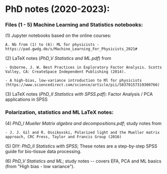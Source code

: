 # PhD notes (2020-2023): 

### Files (1 - 5) Machine Learning and Statistics notebooks:

(1) Jupyter notebooks based on the online courses: 
    
    A. Nb from (1) to (6): ML for physicists - https://pad.gwdg.de/s/Machine_Learning_For_Physicists_2021#

(2) LaTeX notes (*PhD_V Statistics and ML.pdf*) from 

    - Osborne, J. W. Best Practices in Exploratory Factor Analysis. Scotts Valley, CA: CreateSpace Independent Publishing (2014).
    
    - A high-bias, low-variance introduction to Ml for physicists (https://www.sciencedirect.com/science/article/pii/S0370157319300766)

(3) LaTeX notes (*PhD_II Statistics with SPSS.pdf*): Factor Analysis / PCA applications in SPSS
    
### Polarization, statistics and ML LaTeX notes:

(4) *PhD_I Mueller Matrix algebra and decompositions.pdf*; study notes from 
   
    - J. J. Gil and R. Ossikovski, Polarized light and the Mueller matrix approach, CRC Press, Taylor and Francis Group (2016)

(5) DIY: *PhD_II Statistics with SPSS*; These notes are a step-by-step SPSS guide for bio-tissue data processing.
   
(6) *PhD_V Statistics and ML*; study notes -- covers EFA, PCA and ML basics (from "High bias - low variance"). 
